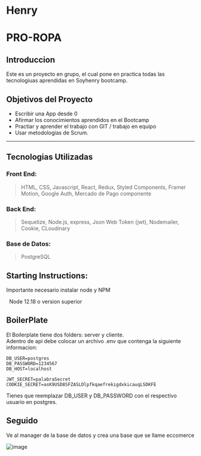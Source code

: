 
# Henry
# PRO-ROPA
## Introduccion
Este es un proyecto en grupo, el cual pone en practica todas las tecnologiuas aprendidas en Soyhenry bootcamp.

## Objetivos del Proyecto
- Escribir una App desde 0
- Afirmar los conocimientos aprendidos en el Bootcamp
- Practiar y aprender el trabajo con GIT / trabajo en equipo
- Usar metodologias de Scrum.
---
## Tecnologias Utilizadas
### Front End:
> HTML, CSS, Javascript, React, Redux, Styled Components, Framer Motion, Google Auth, Mercado de Pago componente
### Back End:
> Sequelize, Node.js, express, Json Web Token (jwt), Nodemailer, Cookie, CLoudinary
### Base de Datos:
> PostgreSQL

## Starting Instructions:
Importante necesario instalar node  y NPM

 &nbsp; Node 12.18 o version superior

## BoilerPlate
El Boilerplate tiene dos folders: server y cliente.<br>
Adentro de api debe colocar un archivo .env que contenga la siguiente informacion:

```
DB_USER=postgres
DB_PASSWORD=1234567
DB_HOST=localhost

JWT_SECRET=palabraSecret
COOKIE_SECRET=asK9USD8SFZASLDlpfkqaefrekigdxkicauqLSDKFE
```
Tienes que reemplazar DB_USER y DB_PASSWORD con el respectivo usuario en postgres.<br>

## Seguido
Ve al manager de la base de datos y crea una base que se llame eccomerce

![image](https://user-images.githubusercontent.com/92419425/178786166-98768f39-64c2-4e46-a6a7-89e798d34629.png)
